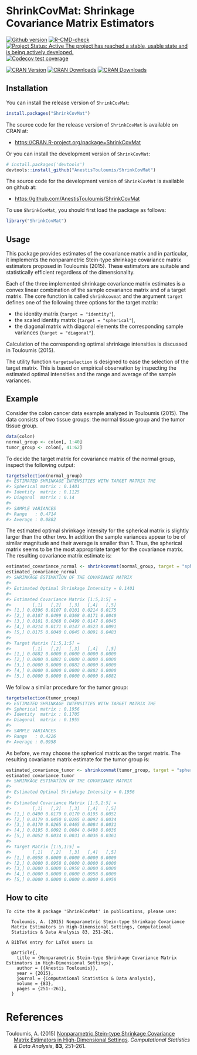 
<!-- README.md is generated from README.Rmd. Please edit that file -->

# ShrinkCovMat: Shrinkage Covariance Matrix Estimators

[![Github
version](https://img.shields.io/badge/GitHub%20-1.4.6-green.svg)](%22commits/master%22)
[![R-CMD-check](https://github.com/AnestisTouloumis/ShrinkCovMat/actions/workflows/R-CMD-check.yaml/badge.svg)](https://github.com/AnestisTouloumis/ShrinkCovMat/actions/workflows/R-CMD-check.yaml)
[![Project Status: Active The project has reached a stable, usable state
and is being actively
developed.](http://www.repostatus.org/badges/latest/active.svg)](http://www.repostatus.org/#active)
[![Codecov test
coverage](https://codecov.io/gh/AnestisTouloumis/ShrinkCovMat/branch/master/graph/badge.svg?token=qBztxEiCLU)](https://codecov.io/gh/AnestisTouloumis/ShrinkCovMat)

[![CRAN
Version](https://www.r-pkg.org/badges/version/ShrinkCovMat?color=blue)](https://CRAN.R-project.org/package=ShrinkCovMat)
[![CRAN
Downloads](https://cranlogs.r-pkg.org/badges/grand-total/ShrinkCovMat?color=blue)](https://cranlogs.r-pkg.org/badges/grand-total/ShrinkCovMat)
[![CRAN
Downloads](https://cranlogs.r-pkg.org/badges/ShrinkCovMat)](https://CRAN.R-project.org/package=ShrinkCovMat)

## Installation

You can install the release version of `ShrinkCovMat`:

``` r
install.packages("ShrinkCovMat")
```

The source code for the release version of `ShrinkCovMat` is available
on CRAN at:

- <https://CRAN.R-project.org/package=ShrinkCovMat>

Or you can install the development version of `ShrinkCovMat`:

``` r
# install.packages('devtools')
devtools::install_github("AnestisTouloumis/ShrinkCovMat")
```

The source code for the development version of `ShrinkCovMat` is
available on github at:

- <https://github.com/AnestisTouloumis/ShrinkCovMat>

To use `ShrinkCovMat`, you should first load the package as follows:

``` r
library("ShrinkCovMat")
```

## Usage

This package provides estimates of the covariance matrix and in
particular, it implements the nonparametric Stein-type shrinkage
covariance matrix estimators proposed in Touloumis (2015). These
estimators are suitable and statistically efficient regardless of the
dimensionality.

Each of the three implemented shrinkage covariance matrix estimates is a
convex linear combination of the sample covariance matrix and of a
target matrix. The core function is called `shrinkcovmat` and the
argument `target` defines one of the following three options for the
target matrix:

- the identity matrix (`target = "identity"`),
- the scaled identity matrix (`target = "spherical"`),
- the diagonal matrix with diagonal elements the corresponding sample
  variances (`target = "diagonal"`).

Calculation of the corresponding optimal shrinkage intensities is
discussed in Touloumis (2015).

The utility function `targetselection` is designed to ease the selection
of the target matrix. This is based on empirical observation by
inspecting the estimated optimal intensities and the range and average
of the sample variances.

## Example

Consider the colon cancer data example analyzed in Touloumis (2015). The
data consists of two tissue groups: the normal tissue group and the
tumor tissue group.

``` r
data(colon)
normal_group <- colon[, 1:40]
tumor_group <- colon[, 41:62]
```

To decide the target matrix for covariance matrix of the normal group,
inspect the following output:

``` r
targetselection(normal_group)
#> ESTIMATED SHRINKAGE INTENSITIES WITH TARGET MATRIX THE 
#> Spherical matrix : 0.1401 
#> Identity  matrix : 0.1125 
#> Diagonal  matrix : 0.14 
#> 
#> SAMPLE VARIANCES 
#> Range   : 0.4714 
#> Average : 0.0882
```

The estimated optimal shrinkage intensity for the spherical matrix is
slightly larger than the other two. In addition the sample variances
appear to be of similar magnitude and their average is smaller than 1.
Thus, the spherical matrix seems to be the most appropriate target for
the covariance matrix. The resulting covariance matrix estimate is:

``` r
estimated_covariance_normal <- shrinkcovmat(normal_group, target = "spherical")
estimated_covariance_normal
#> SHRINKAGE ESTIMATION OF THE COVARIANCE MATRIX 
#> 
#> Estimated Optimal Shrinkage Intensity = 0.1401 
#> 
#> Estimated Covariance Matrix [1:5,1:5] =
#>        [,1]   [,2]   [,3]   [,4]   [,5]
#> [1,] 0.0396 0.0107 0.0101 0.0214 0.0175
#> [2,] 0.0107 0.0499 0.0368 0.0171 0.0040
#> [3,] 0.0101 0.0368 0.0499 0.0147 0.0045
#> [4,] 0.0214 0.0171 0.0147 0.0523 0.0091
#> [5,] 0.0175 0.0040 0.0045 0.0091 0.0483
#> 
#> Target Matrix [1:5,1:5] =
#>        [,1]   [,2]   [,3]   [,4]   [,5]
#> [1,] 0.0882 0.0000 0.0000 0.0000 0.0000
#> [2,] 0.0000 0.0882 0.0000 0.0000 0.0000
#> [3,] 0.0000 0.0000 0.0882 0.0000 0.0000
#> [4,] 0.0000 0.0000 0.0000 0.0882 0.0000
#> [5,] 0.0000 0.0000 0.0000 0.0000 0.0882
```

We follow a similar procedure for the tumor group:

``` r
targetselection(tumor_group)
#> ESTIMATED SHRINKAGE INTENSITIES WITH TARGET MATRIX THE 
#> Spherical matrix : 0.1956 
#> Identity  matrix : 0.1705 
#> Diagonal  matrix : 0.1955 
#> 
#> SAMPLE VARIANCES 
#> Range   : 0.4226 
#> Average : 0.0958
```

As before, we may choose the spherical matrix as the target matrix. The
resulting covariance matrix estimate for the tumor group is:

``` r
estimated_covariance_tumor <- shrinkcovmat(tumor_group, target = "spherical")
estimated_covariance_tumor
#> SHRINKAGE ESTIMATION OF THE COVARIANCE MATRIX 
#> 
#> Estimated Optimal Shrinkage Intensity = 0.1956 
#> 
#> Estimated Covariance Matrix [1:5,1:5] =
#>        [,1]   [,2]   [,3]   [,4]   [,5]
#> [1,] 0.0490 0.0179 0.0170 0.0195 0.0052
#> [2,] 0.0179 0.0450 0.0265 0.0092 0.0034
#> [3,] 0.0170 0.0265 0.0465 0.0084 0.0031
#> [4,] 0.0195 0.0092 0.0084 0.0498 0.0036
#> [5,] 0.0052 0.0034 0.0031 0.0036 0.0361
#> 
#> Target Matrix [1:5,1:5] =
#>        [,1]   [,2]   [,3]   [,4]   [,5]
#> [1,] 0.0958 0.0000 0.0000 0.0000 0.0000
#> [2,] 0.0000 0.0958 0.0000 0.0000 0.0000
#> [3,] 0.0000 0.0000 0.0958 0.0000 0.0000
#> [4,] 0.0000 0.0000 0.0000 0.0958 0.0000
#> [5,] 0.0000 0.0000 0.0000 0.0000 0.0958
```

## How to cite


    To cite the R package 'ShrinkCovMat' in publications, please use:

      Touloumis, A. (2015) Nonparametric Stein-type Shrinkage Covariance
      Matrix Estimators in High-Dimensional Settings, Computational
      Statistics & Data Analysis 83, 251-261.

    A BibTeX entry for LaTeX users is

      @Article{,
        title = {Nonparametric Stein-type Shrinkage Covariance Matrix Estimators in High-Dimensional Settings},
        author = {{Anestis Touloumis}},
        year = {2015},
        journal = {Computational Statistics & Data Analysis},
        volume = {83},
        pages = {251--261},
      }

# References

<div id="refs" class="references csl-bib-body hanging-indent">

<div id="ref-Touloumis2015" class="csl-entry">

Touloumis, A. (2015) [Nonparametric Stein-type Shrinkage Covariance
Matrix Estimators in High-Dimensional
Settings](https://doi.org/10.1016/j.csda.2014.10.018). *Computational
Statistics & Data Analysis*, **83**, 251–261.

</div>

</div>
